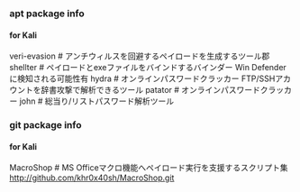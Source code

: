 ### apt package info
#### for Kali
veri-evasion # アンチウィルスを回避するペイロードを生成するツール郡
shellter     # ペイロードとexeファイルをバインドするバインダー Win Defenderに検知される可能性有
hydra        # オンラインパスワードクラッカー FTP/SSHアカウントを辞書攻撃で解析できるツール
patator      # オンラインパスワードクラッカー
john         # 総当り/リストパスワード解析ツール

### git package info
#### for Kali
MacroShop    # MS Officeマクロ機能へペイロード実行を支援するスクリプト集
  http://github.com/khr0x40sh/MacroShop.git


